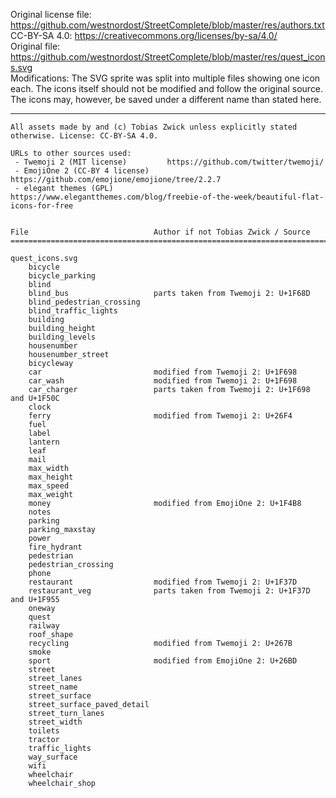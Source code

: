 Original license file: https://github.com/westnordost/StreetComplete/blob/master/res/authors.txt  
CC-BY-SA 4.0: https://creativecommons.org/licenses/by-sa/4.0/  
Original file: https://github.com/westnordost/StreetComplete/blob/master/res/quest_icons.svg  
Modifications: The SVG sprite was split into multiple files showing one icon each. The icons itself should not be modified and follow the original source. The icons may, however, be saved under a different name than stated here.  

----

```
All assets made by and (c) Tobias Zwick unless explicitly stated otherwise. License: CC-BY-SA 4.0.

URLs to other sources used:
 - Twemoji 2 (MIT license)		   https://github.com/twitter/twemoji/
 - EmojiOne 2 (CC-BY 4 license)	   https://github.com/emojione/emojione/tree/2.2.7
 - elegant themes (GPL)			   https://www.elegantthemes.com/blog/freebie-of-the-week/beautiful-flat-icons-for-free


File                            Author if not Tobias Zwick / Source
===============================================================================

quest_icons.svg
	bicycle
	bicycle_parking
	blind
	blind_bus					parts taken from Twemoji 2: U+1F68D
	blind_pedestrian_crossing
	blind_traffic_lights
	building
	building_height
	building_levels
	housenumber
	housenumber_street
	bicycleway
	car							modified from Twemoji 2: U+1F698
	car_wash					modified from Twemoji 2: U+1F698
	car_charger					parts taken from Twemoji 2: U+1F698 and U+1F50C
	clock
	ferry						modified from Twemoji 2: U+26F4
	fuel
	label
	lantern
	leaf
	mail
	max_width
	max_height
	max_speed
	max_weight
	money						modified from EmojiOne 2: U+1F4B8
	notes
	parking
	parking_maxstay
	power
    fire_hydrant
	pedestrian
	pedestrian_crossing
	phone
	restaurant					modified from Twemoji 2: U+1F37D
	restaurant_veg				parts taken from Twemoji 2: U+1F37D and U+1F955
	oneway
	quest
	railway
	roof_shape
	recycling					modified from Twemoji 2: U+267B
	smoke
	sport						modified from EmojiOne 2: U+26BD
	street
	street_lanes
	street_name
	street_surface
	street_surface_paved_detail
	street_turn_lanes
	street_width
	toilets
	tractor
	traffic_lights
	way_surface
	wifi
	wheelchair
	wheelchair_shop
```
